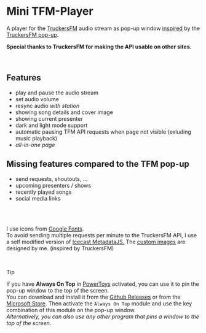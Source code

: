 # Mini TFM-Player

A player for the [TruckersFM](https://truckers.fm) audio stream as pop-up window <ins>inspired</ins> by the [TruckersFM pop-up](https://truckers.fm/popout/).

**Special thanks to TruckersFM for making the API usable on other sites.**

<br>

## Features
- play and pause the audio stream
- set audio volume
- resync audio *with station*
- showing song details and cover image
- showing current presenter
- dark and light mode support
- automatic pausing TFM API requests when page not visible (exluding music playback)
- *all-in-one page*

## Missing features compared to the TFM pop-up
- send requests, shoutouts, ...
- upcoming presenters / shows
- recently played songs
- social media links

<br>
<br>

I use icons from [Google Fonts](https://fonts.google.com/icons).<br>
To avoid sending multiple requests per minute to the TruckersFM API, I use a self modified version of [Icecast MetadataJS.](https://github.com/eshaz/icecast-metadata-js)
The [custom images](https://github.com/Appstun/Mini-TFM-Player/tree/main/out/images) are designed by me. (inspired by TruckersFM)

<br>

> [!TIP]
> If you have **Always On Top** in [PowerToys](https://learn.microsoft.com/windows/powertoys/) activated, you can use it to pin the pop-up window to the top of the screen. <br>
> You can download and install it from the [Github Releases](github.com/microsoft/PowerToys/releases/latest) or from the [Microsoft Store](apps.microsoft.com/detail/xp89dcgq3k6vld). Then activate the `Always On Top` module and use the key combination of this module on the pop-up window. <br>
> *Alternatively, you can also use any other program that pins a window to the top of the screen.*
